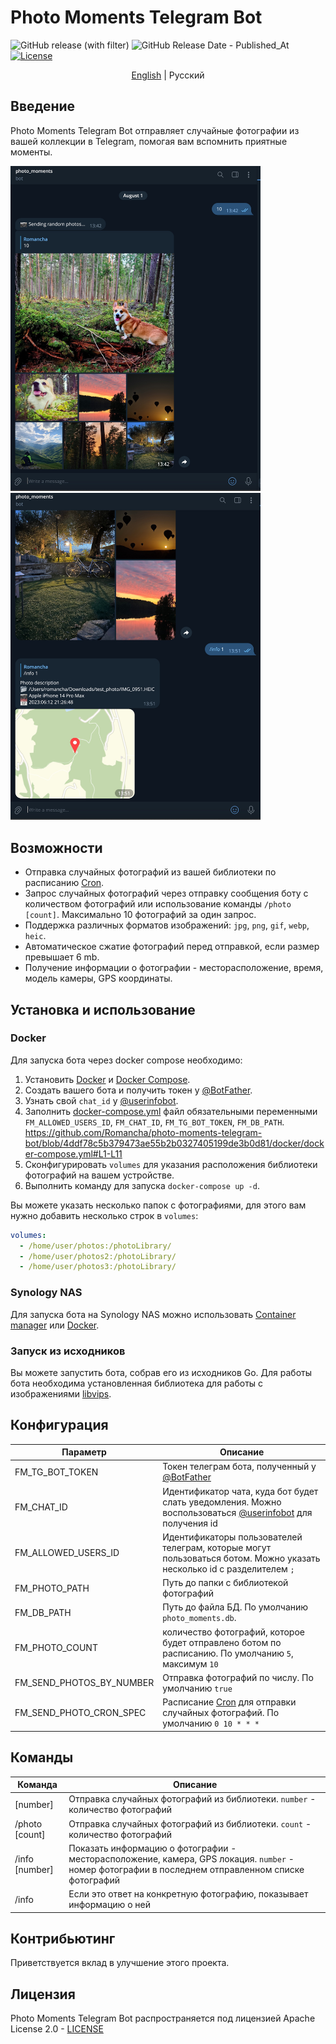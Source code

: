 # Photo Moments Telegram Bot

![GitHub release (with filter)](https://img.shields.io/github/v/release/Romancha/photo-moments-telegram-bot)
![GitHub Release Date - Published_At](https://img.shields.io/github/release-date/romancha/photo-moments-telegram-bot)
[![License](https://img.shields.io/badge/license-Apache%202.0-blue.svg)](https://github.com/Romancha/photo-moments-telegram-bot/blob/master/LICENSE)

<p align="center">
  <a href="https://github.com/Romancha/photo-moments-telegram-bot#photo-moments-telegram-bot">English</a> |
  <span>Русский</span>
</p>

## Введение

Photo Moments Telegram Bot отправляет случайные фотографии из вашей коллекции в Telegram, помогая вам вспомнить приятные
моменты.

<img src="../../images/example_photo.jpg" width="400px">
<img src="../../images/example_photo_info.jpg" width="400px">

## Возможности

- Отправка случайных фотографий из вашей библиотеки по расписанию [Cron](https://en.wikipedia.org/wiki/Cron).
- Запрос случайных фотографий через отправку сообщения боту с количеством фотографий или использование
  команды `/photo [count]`. Максимально 10 фотографий за один запрос.
- Поддержка различных форматов изображений: `jpg`, `png`, `gif`, `webp`, `heic`.
- Автоматическое сжатие фотографий перед отправкой, если размер превышает 6 mb.
- Получение информации о фотографии - месторасположение, время, модель камеры, GPS координаты.

## Установка и использование

### Docker

Для запуска бота через docker compose необходимо:

1. Установить [Docker](https://docs.docker.com/get-docker/)
   и [Docker Compose](https://docs.docker.com/compose/install/).
2. Создать вашего бота и получить токен у [@BotFather](https://t.me/BotFather).
3. Узнать свой `chat_id` у [@userinfobot](https://t.me/userinfobot).
4. Заполнить [docker-compose.yml](/docker/docker-compose.yml) файл обязательными
   переменными ``FM_ALLOWED_USERS_ID``, ``FM_CHAT_ID``, ``FM_TG_BOT_TOKEN``, ``FM_DB_PATH``.
   https://github.com/Romancha/photo-moments-telegram-bot/blob/4ddf78c5b379473ae55b2b0327405199de3b0d81/docker/docker-compose.yml#L1-L11
5. Сконфигурировать ``volumes`` для указания расположения библиотеки фотографий на вашем устройстве.
6. Выполнить команду для запуска ``docker-compose up -d``.

Вы можете указать несколько папок с фотографиями, для этого вам нужно добавить несколько строк в ``volumes``:

```yaml
volumes:
  - /home/user/photos:/photoLibrary/
  - /home/user/photos2:/photoLibrary/
  - /home/user/photos3:/photoLibrary/
```

### Synology NAS

Для запуска бота на Synology NAS можно
использовать [Container manager](https://www.synology.com/en-us/dsm/packages/ContainerManager)
или [Docker](https://www.synology.com/en-global/dsm/packages/Docker).

### Запуск из исходников

Вы можете запустить бота, собрав его из исходников Go. Для работы бота необходима установленная библиотека для работы с
изображениями [libvips](https://www.libvips.org/).

## Конфигурация

| Параметр                 | Описание                                                                                                                              |
|--------------------------|---------------------------------------------------------------------------------------------------------------------------------------|
| FM_TG_BOT_TOKEN          | Токен телеграм бота, полученный у [@BotFather](https://t.me/BotFather)                                                                |
| FM_CHAT_ID               | Идентификатор чата, куда бот будет слать уведомления. Можно воспользоваться [@userinfobot](https://t.me/userinfobot) для получения id |
| FM_ALLOWED_USERS_ID      | Идентификаторы пользователей телеграм, которые могут пользоваться ботом. Можно указать несколько id с разделителем ``;``              |
| FM_PHOTO_PATH            | Путь до папки с библиотекой фотографий                                                                                                |
| FM_DB_PATH               | Путь до файла БД. По умолчанию ``photo_moments.db``.                                                                                  |
| FM_PHOTO_COUNT           | количество фотографий, которое будет отправлено ботом по расписанию. По умолчанию ``5``, максимум ``10``                              |
| FM_SEND_PHOTOS_BY_NUMBER | Отправка фотографий по числу. По умолчанию ``true``                                                                                   |                                                                             
| FM_SEND_PHOTO_CRON_SPEC  | Расписание [Cron](https://en.wikipedia.org/wiki/Cron) для отправки случайных фотографий. По умолчанию ``0 10 * * *``                  |

## Команды

| Команда        | Описание                                                                                                                                            |
|----------------|-----------------------------------------------------------------------------------------------------------------------------------------------------|
| [number]       | Отправка случайных фотографий из библиотеки. ``number`` - количество фотографий                                                                     |
| /photo [count] | Отправка случайных фотографий из библиотеки. ``count`` - количество фотографий                                                                      |
| /info [number] | Показать информацию о фотографии - месторасположение, камера, GPS локация. ``number`` - номер фотографии в последнем отправленном списке фотографий |
| /info          | Если это ответ на конкретную фотографию, показывает информацию о ней                                                                                |

## Контрибьютинг

Приветствуется вклад в улучшение этого проекта.

## Лицензия

Photo Moments Telegram Bot распространяется под лицензией Apache License 2.0 - [LICENSE](LICENSE)